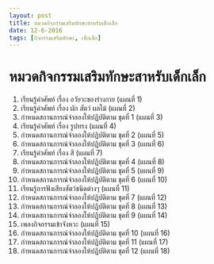 ```yaml
---
layout: post
title: หมวดกิจกรรมเสริมทักษะสาหรับเด็กเล็ก
date: 12-6-2016
tags: [กิจกรรมเสริมทักษะ, เด็กเล็ก]
---
```


# หมวดกิจกรรมเสริมทักษะสาหรับเด็กเล็ก

1. เรียนรู้คำศัพท์ เรื่อง อวัยวะของร่างกาย (แผนที่ 1)
2. เรียนรู้คำศัพท์ เรื่อง ผัก สัตว์ ผลไม้ (แผนที่ 2)
3. กำหนดสถานการณ์จำลองให้ปฏิบัติตาม ชุดที่ 1 (แผนที่ 3)
4. เรียนรู้คำศัพท์ เรื่อง รูปทรง (แผนที่ 4)
5. กำหนดสถานการณ์จำลองให้ปฏิบัติตาม ชุดที่ 2 (แผนที่ 5)
6. กำหนดสถานการณ์จำลองให้ปฏิบัติตาม ชุดที่ 3 (แผนที่ 6)
7. เรียนรู้คำศัพท์ เรื่อง สี (แผนที่ 7)
8. กำหนดสถานการณ์จำลองให้ปฏิบัติตาม ชุดที่ 4 (แผนที่ 8)
9. กำหนดสถานการณ์จำลองให้ปฏิบัติตาม ชุดที่ 5 (แผนที่ 9)
10.	กำหนดสถานการณ์จำลองให้ปฏิบัติตาม ชุดที่ 6 (แผนที่ 10)
11.	เรียนรู้การฟังเสียงสัตว์ชนิดต่างๆ (แผนที่ 11)
12.	กำหนดสถานการณ์จำลองให้ปฏิบัติตาม ชุดที่ 7 (แผนที่ 12)
13.	กำหนดสถานการณ์จำลองให้ปฏิบัติตาม ชุดที่ 8 (แผนที่ 13)
14.	กำหนดสถานการณ์จำลองให้ปฏิบัติตาม ชุดที่ 9 (แผนที่ 14)
15.	เพลงกิจกรรมเข้าจังหวะ (แผนที่ 15)
16.	กำหนดสถานการณ์จำลองให้ปฏิบัติตาม ชุดที่ 10 (แผนที่ 16)
17.	กำหนดสถานการณ์จำลองให้ปฏิบัติตาม ชุดที่ 11 (แผนที่ 17)
18.	กำหนดสถานการณ์จำลองให้ปฏิบัติตาม ชุดที่ 12 (แผนที่ 18)
